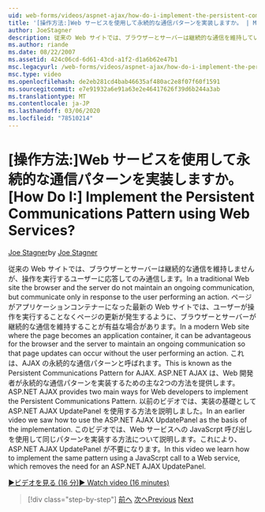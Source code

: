 ```yaml
---
uid: web-forms/videos/aspnet-ajax/how-do-i-implement-the-persistent-communications-pattern-using-web-services
title: '[操作方法:]Web サービスを使用して永続的な通信パターンを実装しますか。 | Microsoft Docs'
author: JoeStagner
description: 従来の Web サイトでは、ブラウザーとサーバーは継続的な通信を維持していませんが、操作を実行するユーザーに応答する場合にのみ通信します...
ms.author: riande
ms.date: 08/22/2007
ms.assetid: 424c06cd-6d61-43cd-a1f2-d1a6b62e47b1
msc.legacyurl: /web-forms/videos/aspnet-ajax/how-do-i-implement-the-persistent-communications-pattern-using-web-services
msc.type: video
ms.openlocfilehash: de2eb281cd4bab46635af480ac2e8f07f60f1591
ms.sourcegitcommit: e7e91932a6e91a63e2e46417626f39d6b244a3ab
ms.translationtype: MT
ms.contentlocale: ja-JP
ms.lasthandoff: 03/06/2020
ms.locfileid: "78510214"
---
```

# <a name="how-do-i-implement-the-persistent-communications-pattern-using-web-services"></a><span data-ttu-id="255ef-104">[操作方法:]Web サービスを使用して永続的な通信パターンを実装しますか。</span><span class="sxs-lookup"><span data-stu-id="255ef-104">[How Do I:] Implement the Persistent Communications Pattern using Web Services?</span></span>

<span data-ttu-id="255ef-105">[Joe Stagner](https://github.com/JoeStagner)</span><span class="sxs-lookup"><span data-stu-id="255ef-105">by [Joe Stagner](https://github.com/JoeStagner)</span></span>

<span data-ttu-id="255ef-106">従来の Web サイトでは、ブラウザーとサーバーは継続的な通信を維持しませんが、操作を実行するユーザーに応答してのみ通信します。</span><span class="sxs-lookup"><span data-stu-id="255ef-106">In a traditional Web site the browser and the server do not maintain an ongoing communication, but communicate only in response to the user performing an action.</span></span> <span data-ttu-id="255ef-107">ページがアプリケーションコンテナーになった最新の Web サイトでは、ユーザーが操作を実行することなくページの更新が発生するように、ブラウザーとサーバーが継続的な通信を維持することが有益な場合があります。</span><span class="sxs-lookup"><span data-stu-id="255ef-107">In a modern Web site where the page becomes an application container, it can be advantageous for the browser and the server to maintain an ongoing communication so that page updates can occur without the user performing an action.</span></span> <span data-ttu-id="255ef-108">これは、AJAX の永続的な通信パターンと呼ばれます。</span><span class="sxs-lookup"><span data-stu-id="255ef-108">This is known as the Persistent Communications Pattern for AJAX.</span></span> <span data-ttu-id="255ef-109">ASP.NET AJAX は、Web 開発者が永続的な通信パターンを実装するための主な2つの方法を提供します。</span><span class="sxs-lookup"><span data-stu-id="255ef-109">ASP.NET AJAX provides two main ways for Web developers to implement the Persistent Communications Pattern.</span></span> <span data-ttu-id="255ef-110">以前のビデオでは、実装の基礎として ASP.NET AJAX UpdatePanel を使用する方法を説明しました。</span><span class="sxs-lookup"><span data-stu-id="255ef-110">In an earlier video we saw how to use the ASP.NET AJAX UpdatePanel as the basis of the implementation.</span></span> <span data-ttu-id="255ef-111">このビデオでは、Web サービスへの JavaScrpt 呼び出しを使用して同じパターンを実装する方法について説明します。これにより、ASP.NET AJAX UpdatePanel が不要になります。</span><span class="sxs-lookup"><span data-stu-id="255ef-111">In this video we learn how to implement the same pattern using a JavaScrpt call to a Web service, which removes the need for an ASP.NET AJAX UpdatePanel.</span></span>

[<span data-ttu-id="255ef-112">&#9654;ビデオを見る (16 分)</span><span class="sxs-lookup"><span data-stu-id="255ef-112">&#9654; Watch video (16 minutes)</span></span>](https://channel9.msdn.com/Blogs/ASP-NET-Site-Videos/how-do-i-implement-the-persistent-communications-pattern-using-web-services)

> [!div class="step-by-step"]
> <span data-ttu-id="255ef-113">[前へ](how-do-i-localize-an-aspnet-ajax-application.md)
> [次へ](how-do-i-trigger-an-updatepanel-refresh-from-a-dropdownlist-control.md)</span><span class="sxs-lookup"><span data-stu-id="255ef-113">[Previous](how-do-i-localize-an-aspnet-ajax-application.md)
[Next](how-do-i-trigger-an-updatepanel-refresh-from-a-dropdownlist-control.md)</span></span>
